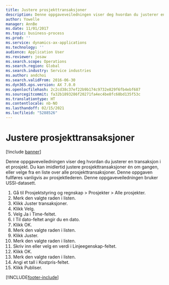 ```yaml
---
title: Justere prosjekttransaksjoner
description: Denne oppgaveveiledningen viser deg hvordan du justerer en transaksjon i et prosjekt.
author: Yowelle
manager: AnnBe
ms.date: 11/01/2017
ms.topic: business-process
ms.prod: ''
ms.service: dynamics-ax-applications
ms.technology: ''
audience: Application User
ms.reviewer: josaw
ms.search.scope: Operations
ms.search.region: Global
ms.search.industry: Service industries
ms.author: andchoi
ms.search.validFrom: 2016-06-30
ms.dyn365.ops.version: AX 7.0.0
ms.openlocfilehash: 2c2cd38c37ef22b9b174c9732e829f6fb4ebf687
ms.sourcegitcommit: fa32b1893286f20271fa4ec4be8fc68bd135f53c
ms.translationtype: HT
ms.contentlocale: nb-NO
ms.lasthandoff: 02/15/2021
ms.locfileid: "5288526"
---
```

# <a name="adjust-project-transactions"></a>Justere prosjekttransaksjoner

[!include [banner](../../includes/banner.md)]

Denne oppgaveveiledningen viser deg hvordan du justerer en transaksjon i et prosjekt. Du kan imidlertid justere prosjekttransaksjoner én om gangen, eller velge fra en liste over alle prosjekttransaksjoner. Denne oppgaven fullføres vanligvis av prosjektlederen. Denne oppgaveveiledningen bruker USSI-datasett.

1. Gå til Prosjektstyring og regnskap > Prosjekter > Alle prosjekter. 
2. Merk den valgte raden i listen. 
3. Klikk Juster transaksjoner. 
4. Klikk Velg. 
5. Velg Ja i Time-feltet. 
6. I Til dato-feltet angir du en dato. 
7. Klikk OK. 
8. Merk den valgte raden i listen. 
9. Klikk Juster. 
10. Merk den valgte raden i listen. 
11. Skriv inn eller velg en verdi i Linjeegenskap-feltet. 
12. Klikk OK. 
13. Merk den valgte raden i listen. 
14. Angi et tall i Kostpris-feltet. 
15. Klikk Publiser. 


[!INCLUDE[footer-include](../../includes/footer-banner.md)]